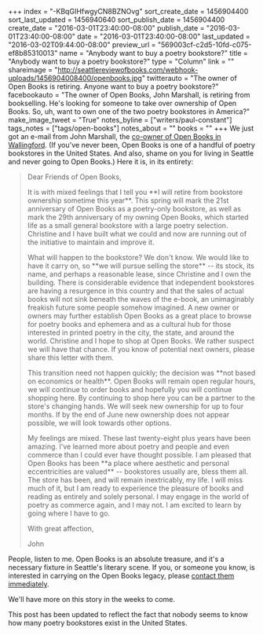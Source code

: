 +++
index = "-KBqGIHfwgyCN8BZNOvg"
sort_create_date = 1456904400
sort_last_updated = 1456940640
sort_publish_date = 1456904400
create_date = "2016-03-01T23:40:00-08:00"
publish_date = "2016-03-01T23:40:00-08:00"
date = "2016-03-01T23:40:00-08:00"
last_updated = "2016-03-02T09:44:00-08:00"
preview_url = "569003cf-c2d5-10fd-c075-ef8b85310013"
name = "Anybody want to buy a poetry bookstore?"
title = "Anybody want to buy a poetry bookstore?"
type = "Column"
link = ""
shareimage = "http://seattlereviewofbooks.com/webhook-uploads/1456904008400/openbooks.jpg"
twitterauto = "The owner of Open Books is retiring. Anyone want to buy a poetry bookstore?"
facebookauto = "The owner of Open Books, John Marshall, is retiring from bookselling. He's looking for someone to take over ownership of Open Books. So, uh, want to own one of the two poetry bookstores in America?"
make_image_tweet = "True"
notes_byline = ["writers/paul-constant"]
tags_notes = ["tags/open-books"]
notes_about = ""
books = ""
+++
We just got an e-mail from John Marshall, the [co-owner of Open Books in Wallingford](http://www.openpoetrybooks.com/about/). (If you've never been, Open Books is one of a handful of poetry bookstores in the United States. And also, shame on you for living in Seattle and never going to Open Books.) Here it is, in its entirety:

<blockquote><p>Dear Friends of Open Books,</p>

<p>It is with mixed feelings that I tell you **I will retire from bookstore ownership sometime this year**. This spring will mark the 21st anniversary of Open Books as a poetry-only bookstore, as well as mark the 29th anniversary of my owning Open Books, which started life as a small general bookstore with a large poetry selection. Christine and I have built what we could and now are running out of the initiative to maintain and improve it.</p>

<p>What will happen to the bookstore? We don't know. We would like to have it carry on, so **we will pursue selling the store** -- its stock, its name, and perhaps a reasonable lease, since Christine and I own the building. There is considerable evidence that independent bookstores are having a resurgence in this country and that the sales of actual books will not sink beneath the waves of the e-book, an unimaginably freakish future some people somehow imagined. A new owner or owners may further establish Open Books as a great place to browse for poetry books and ephemera and as a cultural hub for those interested in printed poetry in the city, the state, and around the world. Christine and I hope to shop at Open Books. We rather suspect we will have that chance. If you know of potential next owners, please share this letter with them.</p>

<p>This transition need not happen quickly; the decision was **not based on economics or health**. Open Books will remain open regular hours, we will continue to order books and hopefully you will continue shopping here. By continuing to shop here you can be a partner to the store's changing hands. We will seek new ownership for up to four months. If by the end of June new ownership does not appear possible, we will look towards other options.</p>

<p>My feelings are mixed. These last twenty-eight plus years have been amazing. I've learned more about poetry and people and even commerce than I could ever have thought possible. I am pleased that Open Books has been **a place where aesthetic and personal eccentricities are valued** -- bookstores usually are, bless them all. The store has been, and will remain inextricably, my life. I will miss much of it, but I am ready to experience the pleasure of books and reading as entirely and solely personal. I may engage in the world of poetry as commerce again, and I may not. I am excited to learn by going where I have to go.</p>

<p>With great affection,</p>

<p>John</p></blockquote>

People, listen to me. Open Books is an absolute treasure, and it's a necessary fixture in Seattle's literary scene. If you, or someone you know, is interested in carrying on the Open Books legacy, please [contact them immediately](http://www.openpoetrybooks.com/). 

We'll have more on this story in the weeks to come.

<p class="footer">This post has been updated to reflect the fact that nobody seems to know how many poetry bookstores exist in the United States.</p>